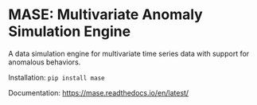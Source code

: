 # MASE: Multivariate Anomaly Simulation Engine

A data simulation engine for multivariate time series data with support for anomalous behaviors.

Installation:
`pip install mase`

Documentation: https://mase.readthedocs.io/en/latest/
